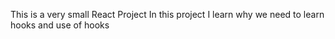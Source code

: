 This is a very small React Project 
In this project I learn why we need to learn hooks and use of hooks 


